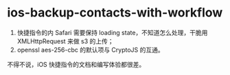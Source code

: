 # ios-backup-contacts-with-workflow

1. 快捷指令的内 Safari 需要保持 loading state，不知道怎么处理，干脆用 XMLHttpRequest 来做 s3 的上传；
2. openssl aes-256-cbc 的默认项与 CryptoJS 的互通。

不得不说，iOS 快捷指令的文档和编写体验都很差。